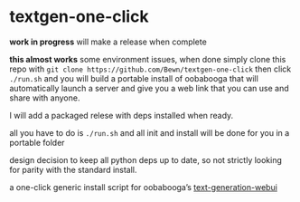 # textgen-one-click

**work in progress**
will make a release when complete

**this almost works**
some environment issues,
when done simply clone this repo with `git clone https://github.com/Bewn/textgen-one-click` then click `./run.sh`
and you will build a portable install of oobabooga that will automatically launch a server and give you a web link that you can use and share with anyone.

I will add a packaged relese with deps installed when ready.


all you have to do is `./run.sh` and all init and install will be done for you in a portable folder

design decision to keep all python deps up to date, so not strictly looking for parity with the standard install.

a one-click generic install script for oobabooga’s [text-generation-webui](https://github.com/oobabooga/text-generation-webui)
